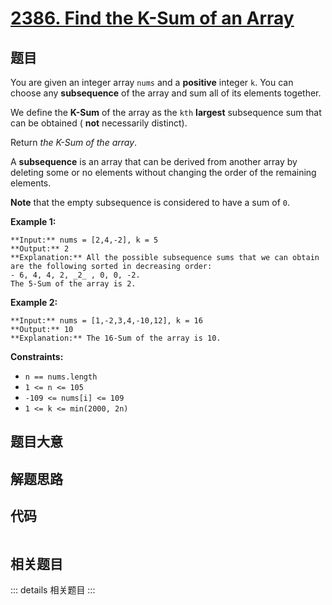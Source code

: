 # [2386. Find the K-Sum of an Array](https://leetcode.com/problems/find-the-k-sum-of-an-array)

## 题目

You are given an integer array `nums` and a **positive** integer `k`. You can
choose any **subsequence** of the array and sum all of its elements together.

We define the **K-Sum** of the array as the `kth` **largest** subsequence sum
that can be obtained ( **not** necessarily distinct).

Return _the K-Sum of the array_.

A **subsequence** is an array that can be derived from another array by
deleting some or no elements without changing the order of the remaining
elements.

**Note** that the empty subsequence is considered to have a sum of `0`.



**Example 1:**

    
    
    **Input:** nums = [2,4,-2], k = 5
    **Output:** 2
    **Explanation:** All the possible subsequence sums that we can obtain are the following sorted in decreasing order:
    - 6, 4, 4, 2, _2_ , 0, 0, -2.
    The 5-Sum of the array is 2.
    

**Example 2:**

    
    
    **Input:** nums = [1,-2,3,4,-10,12], k = 16
    **Output:** 10
    **Explanation:** The 16-Sum of the array is 10.
    



**Constraints:**

  * `n == nums.length`
  * `1 <= n <= 105`
  * `-109 <= nums[i] <= 109`
  * `1 <= k <= min(2000, 2n)`


## 题目大意

## 解题思路

## 代码

```javascript

```

## 相关题目

::: details 相关题目
:::
